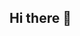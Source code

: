 ## Hi there 👋

<!--
**egnosis/egnosis** is a ✨ _special_ ✨ repository because its `README.md` (this file) appears on your GitHub profile.

Here are some ideas to get you started:

- 🔭 I’m currently working on ... developing my skillset on GitHub.
- 🌱 I’m currently learning ...the in's and out's of GitHub
- 👯 I’m looking to collaborate on ... new projects.
- 🤔 I’m looking for help with ... all things GitHub!
- 💬 Ask me about ... the weather here in my neck of the woods.
- 📫 How to reach me: ... send me a message via GetHub.
- 😄 Pronouns: ... He/Him/His
- ⚡ Fun fact: ... GitHub is beginning to make some sense to me!
-->
